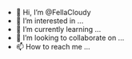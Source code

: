 - 👋 Hi, I’m @FellaCloudy
- 👀 I’m interested in ...
- 🌱 I’m currently learning ...
- 💞️ I’m looking to collaborate on ...
- 📫 How to reach me ...

<!---
FellaCloudy/FellaCloudy is a ✨ special ✨ repository because its `README.md` (this file) appears on your GitHub profile.
You can click the Preview link to take a look at your changes.
--->
